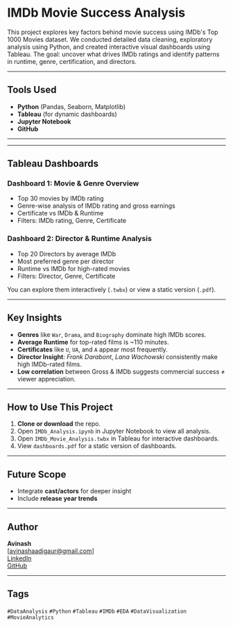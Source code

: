 # IMDb Movie Success Analysis

This project explores key factors behind movie success using IMDb's Top 1000 Movies dataset. We conducted detailed data cleaning, exploratory analysis using Python, and created interactive visual dashboards using Tableau. The goal: uncover what drives IMDb ratings and identify patterns in runtime, genre, certification, and directors.

---

## Tools Used

- **Python** (Pandas, Seaborn, Matplotlib)
- **Tableau** (for dynamic dashboards)
- **Jupyter Notebook**
- **GitHub**
---

---

## Tableau Dashboards

###  **Dashboard 1: Movie & Genre Overview**
- Top 30 movies by IMDb rating
- Genre-wise analysis of IMDb rating and gross earnings
- Certificate vs IMDb & Runtime
- Filters: IMDb rating, Genre, Certificate

###  **Dashboard 2: Director & Runtime Analysis**
-  Top 20 Directors by average IMDb
-  Most preferred genre per director
-  Runtime vs IMDb for high-rated movies
-  Filters: Director, Genre, Certificate

You can explore them interactively (`.twbx`) or view a static version (`.pdf`).

---

##  Key Insights

- **Genres** like `War`, `Drama`, and `Biography` dominate high IMDb scores.
- **Average Runtime** for top-rated films is ~110 minutes.
- **Certificates** like `U`, `UA`, and `A` appear most frequently.
- **Director Insight**: *Frank Darabont*, *Lana Wachowski* consistently make high IMDb-rated films.
- **Low correlation** between Gross & IMDb suggests commercial success ≠ viewer appreciation.

---

##  How to Use This Project

1. **Clone or download** the repo.
2. Open `IMDb_Analysis.ipynb` in Jupyter Notebook to view all analysis.
3. Open `IMDb_Movie_Analysis.twbx` in Tableau for interactive dashboards.
4. View `dashboards.pdf` for a static version of dashboards.


---

##  Future Scope

- Integrate **cast/actors** for deeper insight
- Include **release year trends**

---

##  Author

**Avinash**  
 [avinashaadigaur@gmail.com]  
 [LinkedIn](https://www.linkedin.com/in/avinash-aadigaur-39a183333/)  
 [GitHub](https://github.com/Avinash202droid)

---

##  Tags

`#DataAnalysis` `#Python` `#Tableau` `#IMDb` `#EDA` `#DataVisualization` `#MovieAnalytics`




